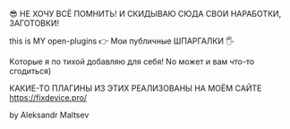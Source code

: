 😎 НЕ ХОЧУ ВСЁ ПОМНИТЬ! И СКИДЫВАЮ СЮДА СВОИ НАРАБОТКИ, ЗАГОТОВКИ!

this is MY open-plugins 👉 Мои публичные ШПАРГАЛКИ 🖐

Kоторые я по тихой добавляю для себя! Nо может и вам что-то сгодиться)

КАКИЕ-ТО ПЛАГИНЫ ИЗ ЭТИХ РЕАЛИЗОВАНЫ НА МОЁМ САЙТЕ https://fixdevice.pro/ 

by Aleksandr Maltsev
